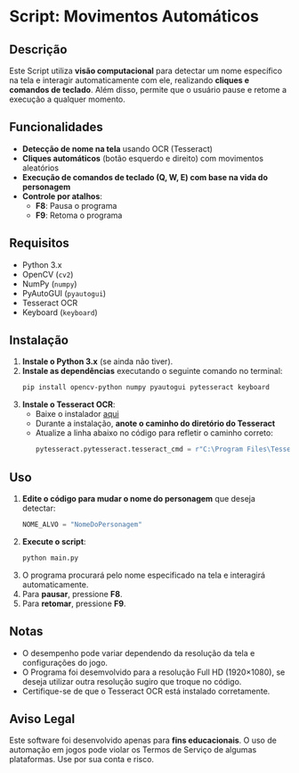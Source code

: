 # Script: Movimentos Automáticos

## Descrição
Este Script utiliza **visão computacional** para detectar um nome específico na tela e interagir automaticamente com ele, realizando **cliques e comandos de teclado**. Além disso, permite que o usuário pause e retome a execução a qualquer momento.

## Funcionalidades
- **Detecção de nome na tela** usando OCR (Tesseract)
- **Cliques automáticos** (botão esquerdo e direito) com movimentos aleatórios
- **Execução de comandos de teclado (Q, W, E) com base na vida do personagem**
- **Controle por atalhos**:
  - **F8**: Pausa o programa
  - **F9**: Retoma o programa

## Requisitos
- Python 3.x
- OpenCV (`cv2`)
- NumPy (`numpy`)
- PyAutoGUI (`pyautogui`)
- Tesseract OCR
- Keyboard (`keyboard`)

## Instalação
1. **Instale o Python 3.x** (se ainda não tiver).
2. **Instale as dependências** executando o seguinte comando no terminal:
   ```sh
   pip install opencv-python numpy pyautogui pytesseract keyboard
   ```
3. **Instale o Tesseract OCR**:
   - Baixe o instalador [aqui](https://github.com/UB-Mannheim/tesseract/wiki)
   - Durante a instalação, **anote o caminho do diretório do Tesseract**
   - Atualize a linha abaixo no código para refletir o caminho correto:
     ```python
     pytesseract.pytesseract.tesseract_cmd = r"C:\Program Files\Tesseract-OCR\tesseract.exe"
     ```

## Uso
1. **Edite o código para mudar o nome do personagem** que deseja detectar:
   ```python
   NOME_ALVO = "NomeDoPersonagem"
   ```
2. **Execute o script**:
   ```sh
   python main.py
   ```
3. O programa procurará pelo nome especificado na tela e interagirá automaticamente.
4. Para **pausar**, pressione **F8**.
5. Para **retomar**, pressione **F9**.

## Notas
- O desempenho pode variar dependendo da resolução da tela e configurações do jogo.
- O Programa foi desemvolvido para a resolução Full HD (1920×1080), se deseja utilizar outra resolução sugiro que troque no código.
- Certifique-se de que o Tesseract OCR está instalado corretamente.

## Aviso Legal
Este software foi desenvolvido apenas para **fins educacionais**. O uso de automação em jogos pode violar os Termos de Serviço de algumas plataformas. Use por sua conta e risco.


